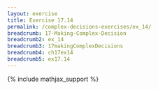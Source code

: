 ```yaml
---
layout: exercise
title: Exercise 17.14
permalink: /complex-decisions-exercises/ex_14/
breadcrumb: 17-Making-Complex-Decision
breadcrumb2: ex_14
breadcrumb3: 17makingComplexDecisions
breadcrumb4: ch17ex14
breadcrumb5: ex17.14
---
```


{% include mathjax_support %}


